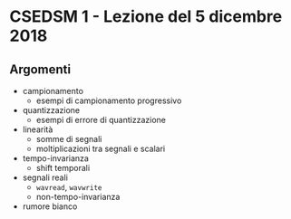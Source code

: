 # CSEDSM 1 - Lezione del 5 dicembre 2018

## Argomenti

* campionamento
  * esempi di campionamento progressivo
* quantizzazione
  * esempi di errore di quantizzazione
* linearità
  * somme di segnali
  * moltiplicazioni tra segnali e scalari
* tempo-invarianza
  * shift temporali
* segnali reali
  * `wavread`, `wavwrite`
  * non-tempo-invarianza
* rumore bianco
